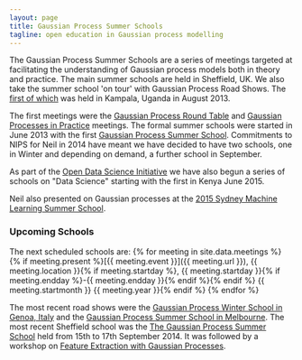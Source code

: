 ```yaml
---
layout: page
title: Gaussian Process Summer Schools
tagline: open education in Gaussian process modelling
---
```



The Gaussian Process Summer Schools are a series of meetings targeted at
facilitating the understanding of Gaussian process models both in theory
and practice. The main summer schools are held in Sheffield, UK. We also
take the summer school 'on tour' with Gaussian Process Road Shows. The
[first of which](./gpss14/) was held in Kampala, Uganda in August 2013.

The first meetings were the [Gaussian Process Round Table](../gprt/) and
[Gaussian Processes in Practice](../gpip/) meetings. The formal summer
schools were started in June 2013 with the first [Gaussian Process
Summer School](./gpss13). Commitments to NIPS for Neil in 2014 have
meant we have decided to have two schools, one in Winter and depending
on demand, a further school in September.

As part of the [Open Data Science
Initiative](http://ml.dcs.shef.ac.uk/odss/) we have also begun a series
of schools on "Data Science" starting with the first in Kenya June 2015.

Neil also presented on Gaussian processes at the [2015 Sydney
Machine Learning Summer
School](http://nbviewer.ipython.org/github/SheffieldML/notebook/blob/master/lab_classes/mlss/index.ipynb).

### Upcoming Schools

The next scheduled schools are:
{% for meeting in site.data.meetings %}
{% if meeting.present %}[{{ meeting.event }}]({{ meeting.url }}), {{ meeting.location }}{% if meeting.startday %}, {{ meeting.startday }}{% if meeting.endday %}-{{ meeting.endday }}{% endif %}{% endif %} {{ meeting.startmonth }} {{ meeting.year }}{% endif %}
{% endfor %}

The most recent road shows were the [Gaussian Process Winter School in Genoa,
Italy](./gprs15a) and the [Gaussian Process Summer School in Melbourne](./gprs15b). The most recent Sheffield school was the [The
Gaussian Process Summer School](./gpss14) held from 15th to 17th
September 2014. It was followed by a workshop on [Feature Extraction
with Gaussian Processes](./gpfe14/).

